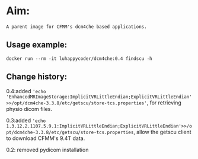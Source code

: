 # Aim:
    
	A parent image for CFMM's dcm4che based applications.

## Usage example:

`docker run --rm -it luhappycoder/dcm4che:0.4 findscu -h`

## Change history:

0.4:added `'echo 'EnhancedMRImageStorage:ImplicitVRLittleEndian;ExplicitVRLittleEndian'>>/opt/dcm4che-3.3.8/etc/getscu/store-tcs.properties'`, for retrieving physio dicom files. 


0.3:added `'echo 1.3.12.2.1107.5.9.1:ImplicitVRLittleEndian;ExplicitVRLittleEndian'>>/opt/dcm4che-3.3.8/etc/getscu/store-tcs.properties`, allow the getscu client to download CFMM's 9.4T data.

0.2: removed pydicom installation

